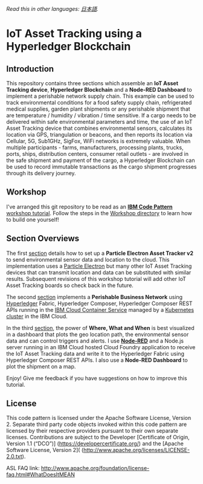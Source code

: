 *Read this in other languages: [日本語](README-ja.md).*

# IoT Asset Tracking using a Hyperledger Blockchain

## Introduction
This repository contains three sections which assemble an **IoT Asset Tracking device**, **Hyperledger Blockchain** and a **Node-RED Dashboard** to implement a perishable network supply chain.  This example can be used to track environmental conditions for a food safety supply chain, refrigerated medical supplies, garden plant shipments or any perishable shipment that are temperature / humidity / vibration / time sensitive.  If a cargo needs to be delivered within safe environmental parameters and time, the use of an IoT Asset Tracking device that combines environmental sensors, calculates its location via GPS, triangulation or beacons, and then reports its location via Cellular, 5G, Sub1GHz, SigFox, WiFi networks is extremely valuable. When multiple participants - farms, manufacturers, processing plants, trucks, ports, ships, distribution centers, consumer retail outlets - are involved in the safe shipment and payment of the cargo, a Hyperledger Blockchain can be used to record immutable transactions as the cargo shipment progresses through its delivery journey.

## Workshop
I've arranged this git repository to be read as an **[IBM Code Pattern](https://developer.ibm.com/code/)** [workshop tutorial](Workshop/README.md). Follow the steps in the [Workshop directory](Workshop/README.md) to learn how to build one yourself!

## Section Overviews
The first [section](ParticleElectron/README.md) details how to set up a **Particle Electron Asset Tracker v2** to send environmental sensor data and location to the cloud. This implementation uses a [Particle Electron](https://docs.particle.io/datasheets/kits-and-accessories/particle-shields/#electron-asset-tracker-v2) but many other IoT Asset Tracking devices that can transmit location and data can be substituted with similar results. Subsequent revisions of this workshop tutorial will add other IoT Asset Tracking boards so check back in the future.

The second [section](Blockchain/README.md) implements a **Perishable Business Network** using [Hyperledger](https://www.hyperledger.org/) Fabric, Hyperledger Composer, Hyperledger Composer REST APIs running in the [IBM Cloud Container Service](https://www.ibm.com/cloud/container-service) managed by a [Kubernetes cluster](https://console.bluemix.net/docs/tutorials/scalable-webapp-kubernetes.html#deploy-a-scalable-web-application-on-kubernetes) in the IBM Cloud.

In the third [section](Node-RED/README.md), the power of **Where, What and When** is best visualized in a dashboard that plots the geo location path, the environmental sensor data and can control triggers and alerts.  I use **[Node-RED](https://nodered.org/)** and a Node.js server running in an IBM Cloud hosted Cloud Foundry application to receive the IoT Asset Tracking data and write it to the Hyperledger Fabric using Hyperledger Composer REST APIs.  I also use a **Node-RED Dashboard** to plot the shipment on a map.

Enjoy!  Give me feedback if you have suggestions on how to improve this tutorial.

## License
This code pattern is licensed under the Apache Software License, Version 2. Separate third party code objects invoked within this code pattern are licensed by their respective providers pursuant to their own separate licenses. Contributions are subject to the Developer [Certificate of Origin, Version 1.1 (“DCO”)] (https://developercertificate.org/) and the [Apache Software License, Version 2]( (http://www.apache.org/licenses/LICENSE-2.0.txt).

ASL FAQ link: http://www.apache.org/foundation/license-faq.html#WhatDoesItMEAN
